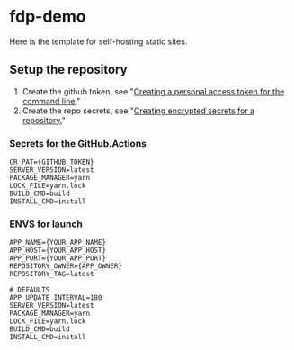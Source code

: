 # fdp-demo
Here is the template for self-hosting static sites.

## Setup the repository

1. Create the github token, see "[Creating a personal access token for the command line.](https://docs.github.com/en/free-pro-team@latest/github/authenticating-to-github/creating-a-personal-access-token)"
2. Create the repo secrets, see "[Creating encrypted secrets for a repository.](https://docs.github.com/en/free-pro-team@latest/actions/reference/encrypted-secrets#creating-encrypted-secrets-for-a-repository)"

### Secrets for the GitHub.Actions

```
CR_PAT={GITHUB_TOKEN}
SERVER_VERSION=latest
PACKAGE_MANAGER=yarn
LOCK_FILE=yarn.lock
BUILD_CMD=build
INSTALL_CMD=install
```

### ENVS for launch

```
APP_NAME={YOUR_APP_NAME}
APP_HOST={YOUR_APP_HOST}
APP_PORT={YOUR_APP_PORT}
REPOSITORY_OWNER={APP_OWNER}
REPOSITORY_TAG=latest

# DEFAULTS
APP_UPDATE_INTERVAL=180
SERVER_VERSION=latest
PACKAGE_MANAGER=yarn
LOCK_FILE=yarn.lock
BUILD_CMD=build
INSTALL_CMD=install
```
